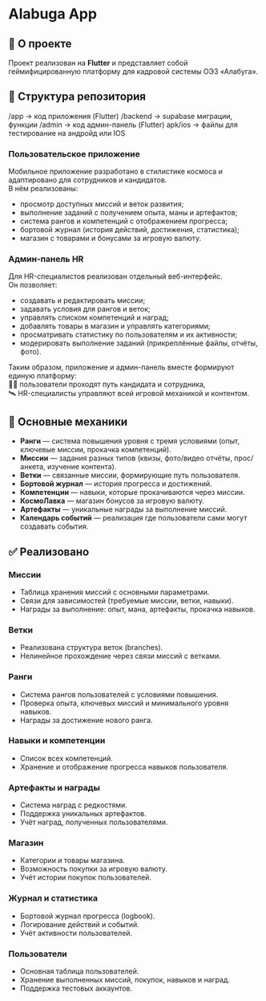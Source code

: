 # Alabuga App
## 📱 О проекте
Проект реализован на **Flutter** и представляет собой геймифицированную платформу для кадровой системы ОЭЗ «Алабуга». 

## 📂 Структура репозитория

/app → код приложения (Flutter)
/backend → supabase миграции, функции
/admin → код админ-панель (Flutter)
apk/ios → файлы для тестирование на андройд или IOS



### Пользовательское приложение
Мобильное приложение разработано в стилистике космоса и адаптировано для сотрудников и кандидатов.  
В нём реализованы:
- просмотр доступных миссий и веток развития;
- выполнение заданий с получением опыта, маны и артефактов;
- система рангов и компетенций с отображением прогресса;
- бортовой журнал (история действий, достижения, статистика);
- магазин с товарами и бонусами за игровую валюту.

### Админ-панель HR
Для HR-специалистов реализован отдельный веб-интерфейс.  
Он позволяет:
- создавать и редактировать миссии;
- задавать условия для рангов и веток;
- управлять списком компетенций и наград;
- добавлять товары в магазин и управлять категориями;
- просматривать статистику по пользователям и их активности;
- модерировать выполнение заданий (прикреплённые файлы, отчёты, фото).

Таким образом, приложение и админ-панель вместе формируют единую платформу:  
👨‍🚀 пользователи проходят путь кандидата и сотрудника,  
🛰 HR-специалисты управляют всей игровой механикой и контентом.  


## 🚀 Основные механики
- **Ранги** — система повышения уровня с тремя условиями (опыт, ключевые миссии, прокачка компетенций).
- **Миссии** — задания разных типов (квизы, фото/видео отчёты, прос/анкета, изучение контента).
- **Ветки** — связанные миссии, формирующие путь пользователя.
- **Бортовой журнал** — история прогресса и достижений.
- **Компетенции** — навыки, которые прокачиваются через миссии.
- **КосмоЛавка** — магазин бонусов за игровую валюту.
- **Артефакты** — уникальные награды за выполнение миссий.
- **Календарь событий** — реализация где пользователи сами могут создавать события.


## ✅ Реализовано

### Миссии
- Таблица хранения миссий с основными параметрами.  
- Связи для зависимостей (требуемые миссии, ветки, навыки).  
- Награды за выполнение: опыт, мана, артефакты, прокачка навыков.  

### Ветки
- Реализована структура веток (branches).  
- Нелинейное прохождение через связи миссий с ветками.  

### Ранги
- Система рангов пользователей с условиями повышения.  
- Проверка опыта, ключевых миссий и минимального уровня навыков.  
- Награды за достижение нового ранга.  

### Навыки и компетенции
- Список всех компетенций.  
- Хранение и отображение прогресса навыков пользователя.  

### Артефакты и награды
- Система наград с редкостями.  
- Поддержка уникальных артефактов.  
- Учёт наград, полученных пользователями.  

### Магазин
- Категории и товары магазина.  
- Возможность покупки за игровую валюту.  
- Учёт истории покупок пользователей.  

### Журнал и статистика
- Бортовой журнал прогресса (logbook).  
- Логирование действий и событий.  
- Учёт активности пользователей.  

### Пользователи
- Основная таблица пользователей.  
- Хранение выполненных миссий, покупок, навыков и наград.  
- Поддержка тестовых аккаунтов.  
